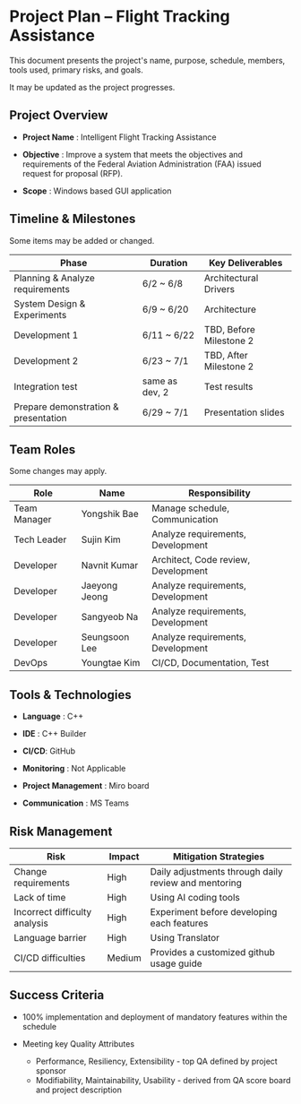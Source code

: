 # Project Plan – Flight Tracking Assistance

This document presents the project's name, purpose, schedule, members, tools used, primary risks, and goals.

It may be updated as the project progresses.

## Project Overview

- **Project Name** : Intelligent Flight Tracking Assistance

- **Objective** : Improve a system that meets the objectives and requirements of the Federal Aviation Administration (FAA) issued request for proposal (RFP).

- **Scope** : Windows based GUI application



## Timeline & Milestones

Some items may be added or changed.

| Phase                                | Duration       | Key Deliverables        |
| ------------------------------------ | -------------- | ----------------------- |
| Planning & Analyze requirements      | 6/2 ~ 6/8      | Architectural Drivers   |
| System Design & Experiments          | 6/9 ~ 6/20     | Architecture            |
| Development 1                        | 6/11 ~ 6/22    | TBD, Before Milestone 2 |
| Development 2                        | 6/23 ~ 7/1     | TBD, After Milestone 2  |
| Integration test                     | same as dev, 2 | Test results            |
| Prepare demonstration & presentation | 6/29 ~ 7/1     | Presentation slides     |



## Team Roles

Some changes may apply.

| Role         | Name          | Responsibility                      |
| ------------ | ------------- | ----------------------------------- |
| Team Manager | Yongshik Bae  | Manage schedule, Communication      |
| Tech Leader  | Sujin Kim     | Analyze requirements, Development   |
| Developer    | Navnit Kumar  | Architect, Code review, Development |
| Developer    | Jaeyong Jeong | Analyze requirements, Development   |
| Developer    | Sangyeob Na   | Analyze requirements, Development   |
| Developer    | Seungsoon Lee | Analyze requirements, Development   |
| DevOps       | Youngtae Kim  | CI/CD, Documentation, Test          |



## Tools & Technologies

- **Language** : C++
- **IDE** : C++ Builder

- **CI/CD**: GitHub

- **Monitoring** : Not Applicable  

- **Project Management** : Miro board

- **Communication** : MS Teams 



## Risk Management

| Risk                          | Impact | Mitigation Strategies                                |
| ----------------------------- | ------ | ---------------------------------------------------- |
| Change requirements           | High   | Daily adjustments through daily review and mentoring |
| Lack of time                  | High   | Using AI coding tools                                |
| Incorrect difficulty analysis | High   | Experiment before developing each features           |
| Language barrier              | High   | Using Translator                                     |
| CI/CD difficulties            | Medium | Provides a customized github usage guide             |



## Success Criteria

- 100% implementation and deployment of mandatory features within the schedule

- Meeting key Quality Attributes
  - Performance, Resiliency, Extensibility - top QA defined by project sponsor
  - Modifiability, Maintainability, Usability - derived from QA score board and project description
